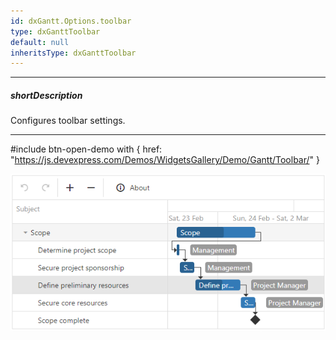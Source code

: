 ```yaml
---
id: dxGantt.Options.toolbar
type: dxGanttToolbar
default: null
inheritsType: dxGanttToolbar
---
```

---
##### shortDescription
Configures toolbar settings.

---

#include btn-open-demo with {
    href: "https://js.devexpress.com/Demos/WidgetsGallery/Demo/Gantt/Toolbar/"
}

![DevExtreme Gantt - Toolbar](/images/Gantt/toolbar.png)